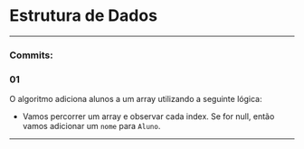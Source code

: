 # Estrutura de Dados

---

### Commits:

### 01

O algoritmo adiciona alunos a um array utilizando a seguinte lógica: 

- Vamos percorrer um array e observar cada index. Se for null, então vamos adicionar um `nome` para `Aluno`.



---